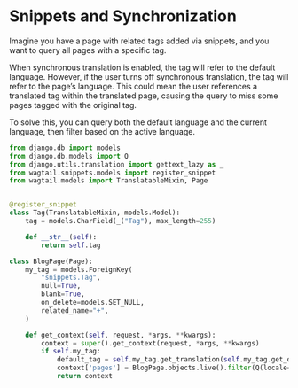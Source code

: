 # Snippets and Synchronization
Imagine you have a page with related tags added via snippets, and you want to query all pages with a specific tag.

When synchronous translation is enabled, the tag will refer to the default language. However, if the user turns off
synchronous translation, the tag will refer to the page’s language. This could mean the user references a translated tag
within the translated page, causing the query to miss some pages tagged with the original tag.

To solve this, you can query both the default language and the current language, then filter based on the active
language.

```python
from django.db import models
from django.db.models import Q
from django.utils.translation import gettext_lazy as _
from wagtail.snippets.models import register_snippet
from wagtail.models import TranslatableMixin, Page


@register_snippet
class Tag(TranslatableMixin, models.Model):
    tag = models.CharField(_("Tag"), max_length=255)

    def __str__(self):
        return self.tag

class BlogPage(Page):
    my_tag = models.ForeignKey(
        "snippets.Tag",
        null=True,
        blank=True,
        on_delete=models.SET_NULL,
        related_name="+",
    )

    def get_context(self, request, *args, **kwargs):
        context = super().get_context(request, *args, **kwargs)
        if self.my_tag:
            default_tag = self.my_tag.get_translation(self.my_tag.get_default_locale())
            context['pages'] = BlogPage.objects.live().filter(Q(locale=self.locale), Q(my_tag=default_tag) | Q(my_tag=self.my_tag)).distinct()
            return context
```
